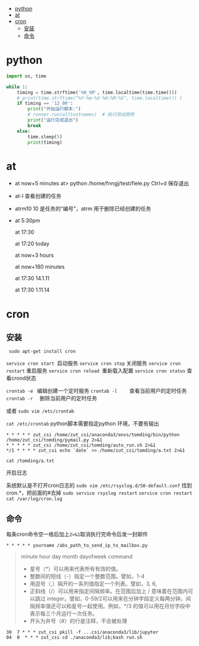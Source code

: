 - [ python](#head1)
- [at ](#head2)
- [ cron](#head3)
	- [ 安装](#head4)
	- [ 命令](#head5)
# <span id="head1"> python</span>

```python
import os, time

while 1:
    timing = time.strftime('%H_%M', time.localtime(time.time()))
    # print(time.strftime("%Y-%m-%d %H:%M:%S", time.localtime()) )
    if timing == '12_00':
        print("开始运行脚本:")
        # runner.run(alltestnames)  # 执行测试用例
        print("运行完成退出")
        break
    else:
        time.sleep(5)
        print(timing)
```

# <span id="head2">at </span>

- at now+5 minutes
  at> python  /home/fnngj/test/fiele.py
  Ctrl+d 保存退出

- at-l  查看创建的任务

- atrm10   10 是任务的“编号”，atrm 用于删除已经创建的任务

- at 5:30pm 

  at 17:30 

  at 17:20 today 

  at now+3 hours 

  at now+180 minutes 

  at 17:30 14.1.11 

  at 17:30 1.11.14





# <span id="head3"> cron</span>



## <span id="head4"> 安装</span>

``` sudo apt-get install cron```

```service cron start```  启动服务
```service cron stop``` 关闭服务
```service cron restart``` 重启服务
```service cron reload ```重新载入配置
```service cron status``` 查看crond状态

```crontab -e ```     编辑创建一个定时服务
```crontab -l    ```   查看当前用户的定时任务
```crontab -r  ```    删除当前用户的定时任务

或者
```sudo vim /etc/crontab```

```cat /etc/crontab```
python脚本需要指定python 环境，不要有输出

```
* * * * * zut_csi /home/zut_csi/anaconda3/envs/tomding/bin/python /home/zut_csi/tomding/pymail.py 2>&1
* * * * * zut_csi /home/zut_csi/tomding/auto_run.sh 2>&1
*/1 * * * * zut_csi echo `date` >> /home/zut_csi/tomding/a.txt 2>&1
```

```cat /tomding/a.txt```

开启日志

系统默认是不打开cron日志的
```sudo vim /etc/rsyslog.d/50-default.conf```
找到cron.*，把前面的#去掉
```sudo service rsyslog restart```
```service cron restart```
```cat /var/log/cron.log```

## <span id="head5"> 命令</span>

每条cron命令空一格后加上```2>&1```取消执行完命令后发一封邮件

```* * * * * yourname /abs_path_to_send_ip_to_mailbox.py```

> minute         hour         day         month         dayofweek         command
>
> - 星号（\*）可以用来代表所有有效的值。
> - 整数间的短线（\-）指定一个整数范围。譬如，1-4 
> - 用逗号（\,）隔开的一系列值指定一个列表。譬如，3, 6,
> - 正斜线（\/）可以用来指定间隔频率。在范围后加上 /<integer> 意味着在范围内可以跳过 integer。譬如，0-59/2可以用来在分钟字段定义每两分钟。间隔频率值还可以和星号一起使用。例如，*/3 的值可以用在月份字段中表示每三个月运行一次任务。
> - 开头为井号（#）的行是注释，不会被处理



```shell
30  7 * * * zut_csi pkill -f ...csi/anaconda3/lib/jupyter
04  0  * * * zut_csi cd ./anaconda3/lib;bash run.sh
```







